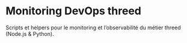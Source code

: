 # Monitoring DevOps threed
Scripts et helpers pour le monitoring et l’observabilité du métier threed (Node.js & Python).
